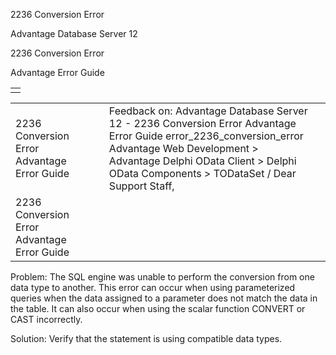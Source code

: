2236 Conversion Error




Advantage Database Server 12  

2236 Conversion Error

Advantage Error Guide

|  |
| --- |
|  |

|  |  |  |  |  |
| --- | --- | --- | --- | --- |
| 2236 Conversion Error  Advantage Error Guide |  |  | Feedback on: Advantage Database Server 12 - 2236 Conversion Error Advantage Error Guide error\_2236\_conversion\_error Advantage Web Development > Advantage Delphi OData Client > Delphi OData Components > TODataSet / Dear Support Staff, |  |
| 2236 Conversion Error  Advantage Error Guide |  |  |  |  |

Problem: The SQL engine was unable to perform the conversion from one data type to another. This error can occur when using parameterized queries when the data assigned to a parameter does not match the data in the table. It can also occur when using the scalar function CONVERT or CAST incorrectly.

Solution: Verify that the statement is using compatible data types.